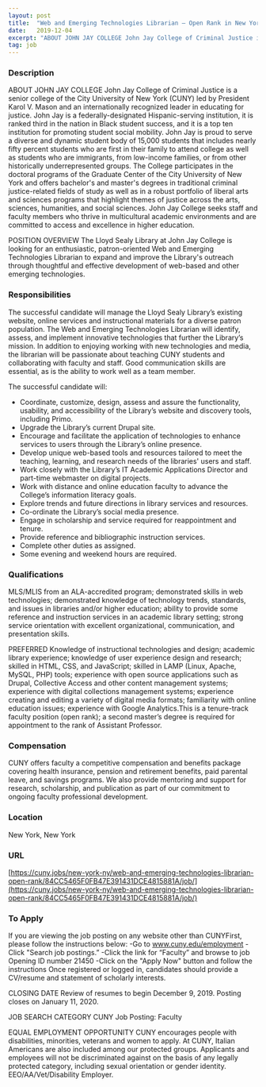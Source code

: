 ```yaml
---
layout: post
title:  "Web and Emerging Technologies Librarian – Open Rank in New York, New York - John Jay College, City University of New York"
date:   2019-12-04
excerpt: "ABOUT JOHN JAY COLLEGE John Jay College of Criminal Justice is a senior college of the City University of New York (CUNY) led by President Karol V. Mason and an internationally recognized leader in educating for justice. John Jay is a federally-designated Hispanic-serving institution, it is ranked third in the..."
tag: job
---
```


### Description   

ABOUT JOHN JAY COLLEGE
John Jay College of Criminal Justice is a senior college of the City University of New York (CUNY) led by President Karol V. Mason and an internationally recognized leader in educating for justice. John Jay is a federally-designated Hispanic-serving institution, it is ranked third in the nation in Black student success, and it is a top ten institution for promoting student social mobility. John Jay is proud to serve a diverse and dynamic student body of 15,000 students that includes nearly fifty percent students who are first in their family to attend college as well as students who are immigrants, from low-income families, or from other historically underrepresented groups.
The College participates in the doctoral programs of the Graduate Center of the City University of New York and offers bachelor's and master's degrees in traditional criminal justice-related fields of study as well as in a robust portfolio of liberal arts and sciences programs that highlight themes of justice across the arts, sciences, humanities, and social sciences. John Jay College seeks staff and faculty members who thrive in multicultural academic environments and are committed to access and excellence in higher education.

POSITION OVERVIEW
The Lloyd Sealy Library at John Jay College is looking for an enthusiastic, patron-oriented Web and Emerging Technologies Librarian to expand and improve the Library's outreach through thoughtful and effective development of web-based and other emerging technologies.


### Responsibilities   

The successful candidate will manage the Lloyd Sealy Library’s existing website, online services and instructional materials for a diverse patron population. The Web and Emerging Technologies Librarian will identify, assess, and implement innovative technologies that further the Library’s mission. In addition to enjoying working with new technologies and media, the librarian will be passionate about teaching CUNY students and collaborating with faculty and staff. Good communication skills are essential, as is the ability to work well as a team member.

The successful candidate will:
- Coordinate, customize, design, assess and assure the functionality, usability, and accessibility of the Library’s website and discovery tools, including Primo.
- Upgrade the Library’s current Drupal site.
- Encourage and facilitate the application of technologies to enhance services to users through the Library’s online presence.
- Develop unique web-based tools and resources tailored to meet the teaching, learning, and research needs of the libraries' users and staff.
- Work closely with the Library’s IT Academic Applications Director and part-time webmaster on digital projects.
- Work with distance and online education faculty to advance the College’s information literacy goals.
- Explore trends and future directions in library services and resources.
- Co-ordinate the Library’s social media presence.
- Engage in scholarship and service required for reappointment and tenure.
- Provide reference and bibliographic instruction services.
- Complete other duties as assigned.
- Some evening and weekend hours are required.


### Qualifications   

MLS/MLIS from an ALA-accredited program; demonstrated skills in web technologies; demonstrated knowledge of technology trends, standards, and issues in libraries and/or higher education; ability to provide some reference and instruction services in an academic library setting; strong service orientation with excellent organizational, communication, and presentation skills.

PREFERRED
Knowledge of instructional technologies and design; academic library experience; knowledge of user experience design and research; skilled in HTML, CSS, and JavaScript; skilled in LAMP (Linux, Apache, MySQL, PHP) tools; experience with open source applications such as Drupal, Collective Access and other content management systems; experience with digital collections management systems; experience creating and editing a variety of digital media formats; familiarity with online education issues; experience with Google Analytics.This is a tenure-track faculty position (open rank); a second master’s degree is required for appointment to the rank of Assistant Professor.


### Compensation   

CUNY offers faculty a competitive compensation and benefits package covering health insurance, pension and retirement benefits, paid parental leave, and savings programs. We also provide mentoring and support for research, scholarship, and publication as part of our commitment to ongoing faculty professional development.


### Location   

New York, New York


### URL   

[https://cuny.jobs/new-york-ny/web-and-emerging-technologies-librarian-open-rank/84CC5465F0FB47E391431DCE4815881A/job/](https://cuny.jobs/new-york-ny/web-and-emerging-technologies-librarian-open-rank/84CC5465F0FB47E391431DCE4815881A/job/)

### To Apply   

If you are viewing the job posting on any website other than CUNYFirst, please follow the instructions below:
-Go to www.cuny.edu/employment
-Click "Search job postings.”
-Click the link for “Faculty” and browse to job Opening ID number 21450
-Click on the "Apply Now" button and follow the instructions
Once registered or logged in, candidates should provide a CV/resume and statement of scholarly interests.

CLOSING DATE
Review of resumes to begin December 9, 2019.
Posting closes on January 11, 2020.

JOB SEARCH CATEGORY
CUNY Job Posting: Faculty

EQUAL EMPLOYMENT OPPORTUNITY
CUNY encourages people with disabilities, minorities, veterans and women to apply. At CUNY, Italian Americans are also included among our protected groups. Applicants and employees will not be discriminated against on the basis of any legally protected category, including sexual orientation or gender identity. EEO/AA/Vet/Disability Employer.





